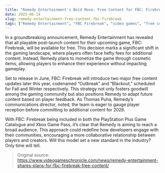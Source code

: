 ```yaml
---
title: "Remedy Entertainment's Bold Move: Free Content for FBC: Firebreak"
date: 2025-06-14
slug: remedy-entertainment-free-content-fbc-firebreak
tags: ["Remedy Entertainment", "FBC Firebreak", "video games", "free content"]
---
```


In a groundbreaking announcement, Remedy Entertainment has revealed that all playable post-launch content for their upcoming game, FBC: Firebreak, will be available for free. This decision marks a significant shift in the gaming landscape, where players often face hefty fees for additional content. Instead, Remedy plans to monetize the game through cosmetic items, allowing players to enhance their experience without impacting gameplay.

Set to release in June, FBC: Firebreak will introduce two major free content updates later this year, codenamed “Outbreak” and “Blackout,” scheduled for Fall and Winter respectively. This strategy not only fosters goodwill among the gaming community but also positions Remedy to adapt future content based on player feedback. As Thomas Puha, Remedy’s communications director, noted, the team is eager to gauge player reception before committing to additional content for 2026.

With FBC: Firebreak being included in both the PlayStation Plus Game Catalogue and Xbox Game Pass, it’s clear that Remedy is aiming to reach a broad audience. This approach could redefine how developers engage with their communities, encouraging a more collaborative relationship between players and creators. Will this model set a new standard in the industry? Only time will tell.

> Original source: https://www.videogameschronicle.com/news/remedy-entertainment-shares-plans-for-fbc-firebreak-free-content/